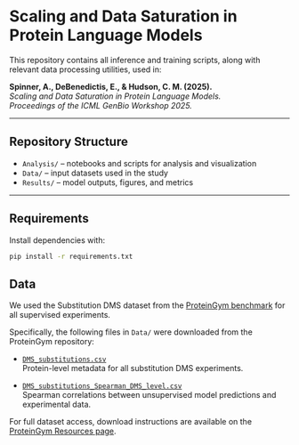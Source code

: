 # Scaling and Data Saturation in Protein Language Models

This repository contains all inference and training scripts, along with relevant data processing utilities, used in:

**Spinner, A., DeBenedictis, E., & Hudson, C. M. (2025).**  
*Scaling and Data Saturation in Protein Language Models.*  
*Proceedings of the ICML GenBio Workshop 2025.*

---

## Repository Structure

- `Analysis/` – notebooks and scripts for analysis and visualization  
- `Data/` – input datasets used in the study  
- `Results/` – model outputs, figures, and metrics  

---

## Requirements

Install dependencies with:

```bash
pip install -r requirements.txt
```

## Data

We used the Substitution DMS dataset from the [ProteinGym benchmark](https://github.com/OATML-Markslab/ProteinGym) for all supervised experiments.

Specifically, the following files in `Data/` were downloaded from the ProteinGym repository:

- [`DMS_substitutions.csv`](https://github.com/OATML-Markslab/ProteinGym/blob/bb685245f8f4bb95a5b54b470396c23826cd6284/reference_files/DMS_substitutions.csv)  
  Protein-level metadata for all substitution DMS experiments.

- [`DMS_substitutions_Spearman_DMS_level.csv`](https://github.com/OATML-Markslab/ProteinGym/blob/bb685245f8f4bb95a5b54b470396c23826cd6284/benchmarks/DMS_zero_shot/substitutions/Spearman/DMS_substitutions_Spearman_DMS_level.csv)  
  Spearman correlations between unsupervised model predictions and experimental data.

For full dataset access, download instructions are available on the [ProteinGym Resources page](https://github.com/OATML-Markslab/ProteinGym/tree/main?tab=readme-ov-file#resources).

